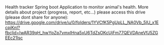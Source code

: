 Health tracker Spring boot Application to monitor animal's health. More details about project (progress, report, etc...) please access this drive (please dont share for anyone):
https://drive.google.com/drive/u/0/folders/1YVCfK5PgUpLL_NA0Vb_5IU_x1EcpjKnI?fbclid=IwAR39qH_hwYpZp7vmxIHna5xU6TdZsOKcUjFm77QEVDAneVfJ5ZGEEc21lsc
